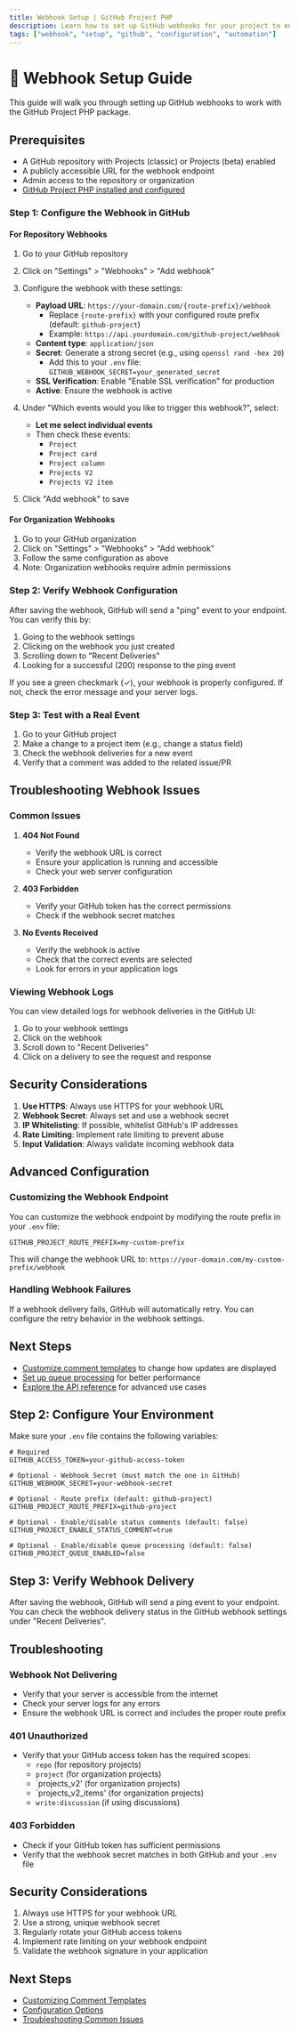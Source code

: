 ```yaml
---
title: Webhook Setup | GitHub Project PHP
description: Learn how to set up GitHub webhooks for your project to enable automatic comments on project item changes.
tags: ["webhook", "setup", "github", "configuration", "automation"]
---
```


# 🔄 Webhook Setup Guide

This guide will walk you through setting up GitHub webhooks to work with the GitHub Project PHP package.

## Prerequisites

- A GitHub repository with Projects (classic) or Projects (beta) enabled
- A publicly accessible URL for the webhook endpoint
- Admin access to the repository or organization
- [GitHub Project PHP installed and configured](./installation)

### Step 1: Configure the Webhook in GitHub

#### For Repository Webhooks

1. Go to your GitHub repository
2. Click on "Settings" > "Webhooks" > "Add webhook"
3. Configure the webhook with these settings:

   - **Payload URL**: `https://your-domain.com/{route-prefix}/webhook`
     - Replace `{route-prefix}` with your configured route prefix (default: `github-project`)
     - Example: `https://api.yourdomain.com/github-project/webhook`
   - **Content type**: `application/json`
   - **Secret**: Generate a strong secret (e.g., using `openssl rand -hex 20`)
     - Add this to your `.env` file: `GITHUB_WEBHOOK_SECRET=your_generated_secret`
   - **SSL Verification**: Enable "Enable SSL verification" for production
   - **Active**: Ensure the webhook is active

4. Under "Which events would you like to trigger this webhook?", select:
   - **Let me select individual events**
   - Then check these events:
     - `Project`
     - `Project card`
     - `Project column`
     - `Projects V2`
     - `Projects V2 item`

5. Click "Add webhook" to save

#### For Organization Webhooks

1. Go to your GitHub organization
2. Click on "Settings" > "Webhooks" > "Add webhook"
3. Follow the same configuration as above
4. Note: Organization webhooks require admin permissions

### Step 2: Verify Webhook Configuration

After saving the webhook, GitHub will send a "ping" event to your endpoint. You can verify this by:

1. Going to the webhook settings
2. Clicking on the webhook you just created
3. Scrolling down to "Recent Deliveries"
4. Looking for a successful (200) response to the ping event

If you see a green checkmark (✓), your webhook is properly configured. If not, check the error message and your server logs.

### Step 3: Test with a Real Event

1. Go to your GitHub project
2. Make a change to a project item (e.g., change a status field)
3. Check the webhook deliveries for a new event
4. Verify that a comment was added to the related issue/PR

## Troubleshooting Webhook Issues

### Common Issues

1. **404 Not Found**
   - Verify the webhook URL is correct
   - Ensure your application is running and accessible
   - Check your web server configuration

2. **403 Forbidden**
   - Verify your GitHub token has the correct permissions
   - Check if the webhook secret matches

3. **No Events Received**
   - Verify the webhook is active
   - Check that the correct events are selected
   - Look for errors in your application logs

### Viewing Webhook Logs

You can view detailed logs for webhook deliveries in the GitHub UI:

1. Go to your webhook settings
2. Click on the webhook
3. Scroll down to "Recent Deliveries"
4. Click on a delivery to see the request and response

## Security Considerations

1. **Use HTTPS**: Always use HTTPS for your webhook URL
2. **Webhook Secret**: Always set and use a webhook secret
3. **IP Whitelisting**: If possible, whitelist GitHub's IP addresses
4. **Rate Limiting**: Implement rate limiting to prevent abuse
5. **Input Validation**: Always validate incoming webhook data

## Advanced Configuration

### Customizing the Webhook Endpoint

You can customize the webhook endpoint by modifying the route prefix in your `.env` file:

```env
GITHUB_PROJECT_ROUTE_PREFIX=my-custom-prefix
```

This will change the webhook URL to: `https://your-domain.com/my-custom-prefix/webhook`

### Handling Webhook Failures

If a webhook delivery fails, GitHub will automatically retry. You can configure the retry behavior in the webhook settings.

## Next Steps

- [Customize comment templates](../advanced/templates) to change how updates are displayed
- [Set up queue processing](../configuration#queue-configuration) for better performance
- [Explore the API reference](../advanced/api-reference) for advanced use cases

## Step 2: Configure Your Environment

Make sure your `.env` file contains the following variables:

```env
# Required
GITHUB_ACCESS_TOKEN=your-github-access-token

# Optional - Webhook Secret (must match the one in GitHub)
GITHUB_WEBHOOK_SECRET=your-webhook-secret

# Optional - Route prefix (default: github-project)
GITHUB_PROJECT_ROUTE_PREFIX=github-project

# Optional - Enable/disable status comments (default: false)
GITHUB_PROJECT_ENABLE_STATUS_COMMENT=true

# Optional - Enable/disable queue processing (default: false)
GITHUB_PROJECT_QUEUE_ENABLED=false
```

## Step 3: Verify Webhook Delivery

After saving the webhook, GitHub will send a ping event to your endpoint. You can check the webhook delivery status in the GitHub webhook settings under "Recent Deliveries".

## Troubleshooting

### Webhook Not Delivering
- Verify that your server is accessible from the internet
- Check your server logs for any errors
- Ensure the webhook URL is correct and includes the proper route prefix

### 401 Unauthorized
- Verify that your GitHub access token has the required scopes:
  - `repo` (for repository projects)
  - `project` (for organization projects)
  - `projects_v2' (for organization projects)
  - `projects_v2_items' (for organization projects)
  - `write:discussion` (if using discussions)

### 403 Forbidden
- Check if your GitHub token has sufficient permissions
- Verify that the webhook secret matches in both GitHub and your `.env` file

## Security Considerations

1. Always use HTTPS for your webhook URL
2. Use a strong, unique webhook secret
3. Regularly rotate your GitHub access tokens
4. Implement rate limiting on your webhook endpoint
5. Validate the webhook signature in your application

## Next Steps

- [Customizing Comment Templates](./../advanced/templates)
- [Configuration Options](./configuration)
- [Troubleshooting Common Issues](./../support/troubleshooting)
